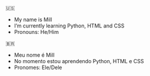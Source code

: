 🇺🇸
- My name is Mill
- I’m currently learning Python, HTML and CSS
- Pronouns: He/Him

🇧🇷
- Meu nome é Mill
- No momento estou aprendendo Python, HTML e CSS
- Pronomes: Ele/Dele

<!---
mill-16/mill-16 is a ✨ special ✨ repository because its `README.md` (this file) appears on your GitHub profile.
You can click the Preview link to take a look at your changes.
--->
